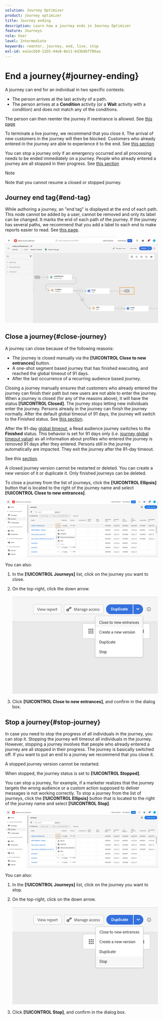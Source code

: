 ```yaml
---
solution: Journey Optimizer
product: journey optimizer
title: Journey ending
description: Learn how a journey ends in Journey Optimizer
feature: Journeys
role: User
level: Intermediate
keywords: reenter, journey, end, live, stop
exl-id: ea1ecbb0-12b5-44e8-8e11-6d3b8bff06aa
---
```

# End a journey{#journey-ending}

A journey can end for an individual in two specific contexts:

* The person arrives at the last activity of a path.
* The person arrives at a **Condition** activity (or a **Wait** activity with a condition) and does not match any of the conditions.

The person can then reenter the journey if reentrance is allowed. See [this page](../building-journeys/journey-properties.md#entrance)

To terminate a live journey, we recommend that you close it. The arrival of new customers in the journey will then be blocked. Customers who already entered in the journey are able to experience it to the end. See [this section](../building-journeys/journey.md#close-journey)

You can stop a journey only if an emergency occurred and all processing needs to be ended immediately on a journey. People who already entered a journey are all stopped in their progress. See [this section](../building-journeys/journey.md#stop-journey)

>[!NOTE]
>
>Note that you cannot resume a closed or stopped journey.

## Journey end tag{#end-tag}

While authoring a journey, an "end tag" is displayed at the end of each path. This node cannot be added by a user, cannot be removed and only its label can be changed. It marks the end of each path of the journey. If the journey has several paths, we recommend that you add a label to each end to make reports easier to read. See [this page](../reports/live-report.md).

![](assets/journey-end.png)

<!--

### End activity{#journey-end-activity}

The **[!UICONTROL End]** activity allows you to mark the end of each path of the journey. It is not mandatory but recommended for visual clarity. See [this page](../building-journeys/end-activity.md)

![](assets/journey54.png)

-->

## Close a journey{#close-journey}

A journey can close because of the following reasons:

* The journey is closed manually via the **[!UICONTROL Close to new entrances]** button. 
* A one-shot segment based journey that has finished executing, and reached the global timeout of 91 days.
* After the last occurrence of a recurring audience based journey.

Closing a journey manually ensures that customers who already entered the journey can finish their path but new users are not able to enter the journey. When a journey is closed (for any of the reasons above), it will have the status **[!UICONTROL Closed]**. The journey stops letting new individuals enter the journey. Persons already in the journey can finish the journey normally. After the default global timeout of 91 days, the journey will switch to the Finished status. See [this section](journey-properties.md#timeout).

After the 91-day [global timeout](journey-properties.md#timeout), a Read audience journey switches to the **Finished** status. This behavior is set for 91 days only (i.e. [journey global timeout value](journey-properties.md#global_timeout)) as all information about profiles who entered the journey is removed 91 days after they entered. Persons still in the journey automatically are impacted. They exit the journey after the 91-day timeout. 

See this [section](../building-journeys/journey-properties.md#global_timeout).

A closed journey version cannot be restarted or deleted. You can create a new version of it or duplicate it. Only finished journeys can be deleted.

To close a journey from the list of journeys, click the **[!UICONTROL Ellipsis]** button that is located to the right of the journey name and select **[!UICONTROL Close to new entrances]**.

![](assets/journey-finish-quick-action.png)

You can also:

1. In the **[!UICONTROL Journeys]** list, click on the journey you want to close.
1. On the top-right, click the down arrow.

    ![](assets/finish_drop_down_list.png)

1. Click **[!UICONTROL Close to new entrances]**, and confirm in the dialog box.

## Stop a journey{#stop-journey}

In case you need to stop the progress of all individuals in the journey, you can stop it. Stopping the journey will timeout all individuals in the journey. However, stopping a journey involves that people who already entered a journey are all stopped in their progress. The journey is basically switched off. If you want to put an end to a journey we recommend that you close it. 

A stopped journey version cannot be restarted.

When stopped, the journey status is set to **[!UICONTROL Stopped]**. 

You can stop a journey, for example, if a marketer realizes that the journey targets the wrong audience or a custom action supposed to deliver messages is not working correctly. To stop a journey from the list of journeys, click the **[!UICONTROL Ellipsis]** button that is located to the right of the journey name and select **[!UICONTROL Stop]**.

![](assets/journey-finish-quick-action.png)

You can also:

1. In the **[!UICONTROL Journeys]** list, click on the journey you want to stop.
1. On the top-right, click on the down arrow.

   ![](assets/finish_drop_down_list2.png)

1. Click **[!UICONTROL Stop]**, and confirm in the dialog box.
